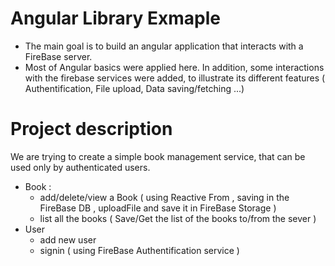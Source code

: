 # Angular Library Exmaple
  - The main goal is to build an angular application that interacts with a FireBase server.
  - Most of Angular basics were applied here. In addition, some interactions with the firebase services were added, to illustrate its different features ( Authentification, File upload, Data saving/fetching ...)

# Project description
We are trying to create a simple book management service, that can be used only by authenticated users.
- Book :
	- add/delete/view a Book ( using Reactive From , saving in the FireBase DB , uploadFile and save it in FireBase Storage )
	- list all the books ( Save/Get the list of the books to/from the sever )
- User
	- add new user 
	- signin  ( using FireBase Authentification service )

   
